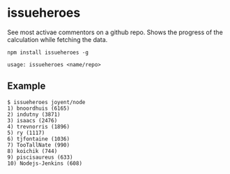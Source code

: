 # issueheroes

See most activae commentors on a github repo. Shows the progress of the calculation
while fetching the data.

`npm install issueheroes -g`

```
usage: issueheroes <name/repo>
```

## Example

```
$ issueheroes joyent/node
1) bnoordhuis (6165)
2) indutny (3871)
3) isaacs (2476)
4) trevnorris (1896)
5) ry (1117)
6) tjfontaine (1036)
7) TooTallNate (990)
8) koichik (744)
9) piscisaureus (633)
10) Nodejs-Jenkins (608)
```